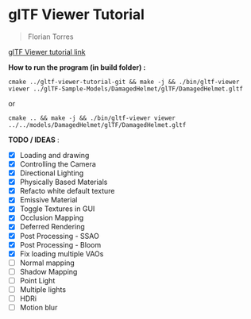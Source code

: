 # glTF Viewer Tutorial
> Florian Torres

[glTF Viewer tutorial link](https://celeborn2bealive.github.io/openglnoel/docs/gltf-viewer-01-intro-01-intro)

__How to run the program (in build folder) :__

```shell
cmake ../gltf-viewer-tutorial-git && make -j && ./bin/gltf-viewer viewer ../glTF-Sample-Models/DamagedHelmet/glTF/DamagedHelmet.gltf
```
or
```shell
cmake .. && make -j && ./bin/gltf-viewer viewer ../../models/DamagedHelmet/glTF/DamagedHelmet.gltf
```

__TODO / IDEAS__ :
- [x] Loading and drawing
- [x] Controlling the Camera
- [x] Directional Lighting
- [x] Physically Based Materials
- [x] Refacto white default texture
- [x] Emissive Material
- [x] Toggle Textures in GUI
- [x] Occlusion Mapping
- [x] Deferred Rendering
- [x] Post Processing - SSAO
- [x] Post Processing - Bloom
- [x] Fix loading multiple VAOs
- [ ] Normal mapping
- [ ] Shadow Mapping
- [ ] Point Light
- [ ] Multiple lights
- [ ] HDRi
- [ ] Motion blur